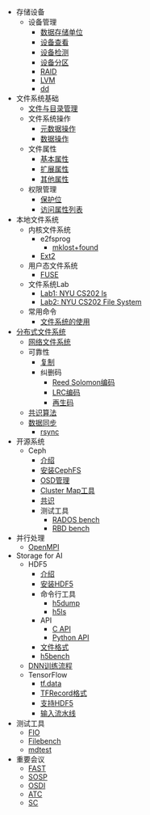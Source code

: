 * 存储设备
    * 设备管理
        * [数据存储单位](/device/data-storage-unit.md)
        * [设备查看](/device/disk-list.md)
        * [设备检测](/device/disk-check.md)
        * [设备分区](/device/disk-partition.md)
        * [RAID](/device/raid.md)
        * [LVM](/device/lvm.md)
        * [dd](/devicedd.md)
* 文件系统基础
    * [文件与目录管理](/basic/file-and-directory-manage.md)
    * 文件系统操作
        * [元数据操作](/basic/posix-metadata-operation.md)
        * [数据操作](/basic/posix-data-operation.md)
    * 文件属性
        * [基本属性](/basic/attr.md)
        * [扩展属性](/basic/xattr.md)
        * [其他属性](/basic/hidden-attr.md)
    * 权限管理
        * [保护位](/basic/rwx.md)
        * [访问属性列表](/basic/acl.md)
* 本地文件系统
  * 内核文件系统
    * e2fsprog
      * [mklost+found](/mklost+found.md)
    * [Ext2](/file-system-ext2.md) 
  * 用户态文件系统
    * [FUSE](/fuse.md)
  * 文件系统Lab
    * [Lab1: NYU CS202 ls](/nyu-cs202-lab-ls.md)
    * [Lab2: NYU CS202 File System](/nyu-cs202-lab-file-system.md)
  * 常用命令
    * [文件系统的使用](/file-system-usage.md)
* [分布式文件系统](/distributed-file-system.md)
  * [网络文件系统](/network-file-system.md)
  * 可靠性
    * [复制](/replication.md)
    * 纠删码
      * [Reed Solomon编码](/erasure-coding/reed-solomon.md)
      * [LRC编码](/erasure-coding/locally-repairable-code.md)
      * [再生码](/erasure-coding/regenerating-code.md)
  * [共识算法](/consensus/README.md)
  * [数据同步](/sync/README.md)
    * [rsync](/sync/rsync.md)
* 开源系统
    * Ceph
        * [介绍](/ceph/intro.md)
        * [安装CephFS](/ceph/install.md)
        * [OSD管理](/ceph/osd.md)
        * [Cluster Map工具](/ceph/cluster-map.md)
        * [共识](/ceph/mon/paxos.md)
        * 测试工具
            * [RADOS bench](/ceph/rados-bench.md)
            * [RBD bench](/ceph/rbd-bench.md)
* 并行处理
    * [OpenMPI](/mpi/install.md)
* Storage for AI
    * HDF5
        * [介绍](/hdf5/introduction.md)
        * [安装HDF5](/hdf5/install.md)
        * 命令行工具
            * [h5dump](/hdf5/tool/h5dump.md)
            * [h5ls](/hdf5/tool/h5ls.md)
        * API
            * [C API](/hdf5/c-api.md)
            * [Python API](/hdf5/python-api.md)
        * [文件格式](/hdf5/file-format.md)
        * [h5bench](/hdf5/h5bench.md)
    * [DNN训练流程](/storage-for-ai/README.md)
    * TensorFlow
        * [tf.data](/storage-for-ai/tensorflow/data.md)
        * [TFRecord格式](/storage-for-ai/tensorflow/TFRecord.md)
        * [支持HDF5](/storage-for-ai/tensorflow/HDF5.md)
        * [输入流水线](/storage-for-ai/tensorflow/input-pipeline.md)
* 测试工具
    * [FIO](/fio.md)
    * [Filebench](/filebench.md)
    * [mdtest](/mdtest.md)
* 重要会议
    * [FAST](/venue/fast.md)
    * [SOSP](/venue/sosp.md)
    * [OSDI](/venue/osdi.md)
    * [ATC](/venue/atc.md)
    * [SC](/venue/sc.md)
